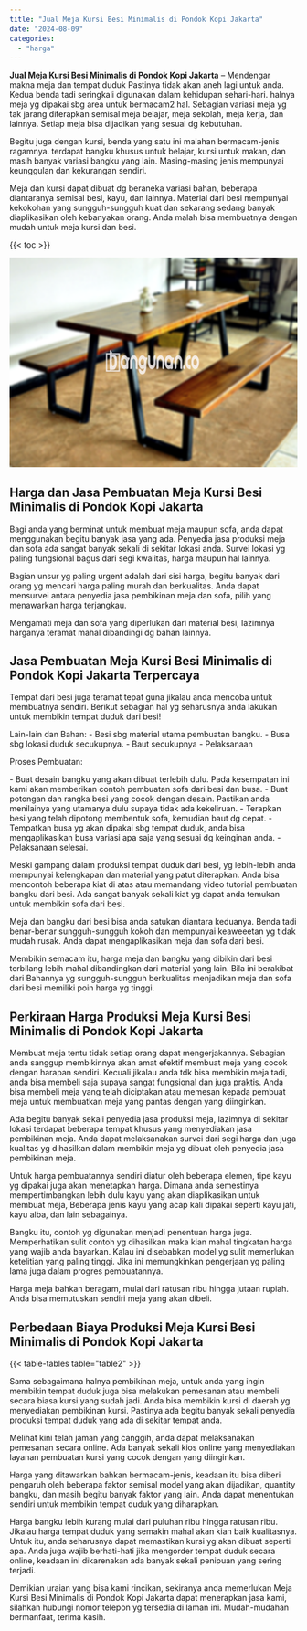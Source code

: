 ```yaml
---
title: "Jual Meja Kursi Besi Minimalis di Pondok Kopi Jakarta"
date: "2024-08-09"
categories: 
  - "harga"
---
```


**Jual Meja Kursi Besi Minimalis di Pondok Kopi Jakarta** – Mendengar makna meja dan tempat duduk Pastinya tidak akan aneh lagi untuk anda. Kedua benda tadi seringkali digunakan dalam kehidupan sehari-hari. halnya meja yg dipakai sbg area untuk bermacam2 hal. Sebagian variasi meja yg tak jarang diterapkan semisal meja belajar, meja sekolah, meja kerja, dan lainnya. Setiap meja bisa dijadikan yang sesuai dg kebutuhan.

Begitu juga dengan kursi, benda yang satu ini malahan bermacam-jenis ragamnya. terdapat bangku khusus untuk belajar, kursi untuk makan, dan masih banyak variasi bangku yang lain. Masing-masing jenis mempunyai keunggulan dan kekurangan sendiri.

Meja dan kursi dapat dibuat dg beraneka variasi bahan, beberapa diantaranya semisal besi, kayu, dan lainnya. Material dari besi mempunyai kekokohan yang sungguh-sungguh kuat dan sekarang sedang banyak diaplikasikan oleh kebanyakan orang. Anda malah bisa membuatnya dengan mudah untuk meja kursi dan besi.

{{< toc >}}

![Jual Meja Kursi Besi Minimalis di Pondok Kopi Jakarta](/images/jual-meja-besi-murah19.png)

## Harga dan Jasa Pembuatan Meja Kursi Besi Minimalis di Pondok Kopi Jakarta

Bagi anda yang berminat untuk membuat meja maupun sofa, anda dapat menggunakan begitu banyak jasa yang ada. Penyedia jasa produksi meja dan sofa ada sangat banyak sekali di sekitar lokasi anda. Survei lokasi yg paling fungsional bagus dari segi kwalitas, harga maupun hal lainnya.

Bagian unsur yg paling urgent adalah dari sisi harga, begitu banyak dari orang yg mencari harga paling murah dan berkualitas. Anda dapat mensurvei antara penyedia jasa pembikinan meja dan sofa, pilih yang menawarkan harga terjangkau.

Mengamati meja dan sofa yang diperlukan dari material besi, lazimnya harganya teramat mahal dibandingi dg bahan lainnya.

## Jasa Pembuatan Meja Kursi Besi Minimalis di Pondok Kopi Jakarta Terpercaya

Tempat dari besi juga teramat tepat guna jikalau anda mencoba untuk membuatnya sendiri. Berikut sebagian hal yg seharusnya anda lakukan untuk membikin tempat duduk dari besi!

Lain-lain dan Bahan: - Besi sbg material utama pembuatan bangku. - Busa sbg lokasi duduk secukupnya. - Baut secukupnya - Pelaksanaan

Proses Pembuatan:

\- Buat desain bangku yang akan dibuat terlebih dulu. Pada kesempatan ini kami akan memberikan contoh pembuatan sofa dari besi dan busa. - Buat potongan dan rangka besi yang cocok dengan desain. Pastikan anda menilainya yang utamanya dulu supaya tidak ada kekeliruan. - Terapkan besi yang telah dipotong membentuk sofa, kemudian baut dg cepat. - Tempatkan busa yg akan dipakai sbg tempat duduk, anda bisa mengaplikasikan busa variasi apa saja yang sesuai dg keinginan anda. - Pelaksanaan selesai.

Meski gampang dalam produksi tempat duduk dari besi, yg lebih-lebih anda mempunyai kelengkapan dan material yang patut diterapkan. Anda bisa mencontoh beberapa kiat di atas atau memandang video tutorial pembuatan bangku dari besi. Ada sangat banyak sekali kiat yg dapat anda temukan untuk membikin sofa dari besi.

Meja dan bangku dari besi bisa anda satukan diantara keduanya. Benda tadi benar-benar sungguh-sungguh kokoh dan mempunyai keaweeetan yg tidak mudah rusak. Anda dapat mengaplikasikan meja dan sofa dari besi.

Membikin semacam itu, harga meja dan bangku yang dibikin dari besi terbilang lebih mahal dibandingkan dari material yang lain. Bila ini berakibat dari Bahannya yg sungguh-sungguh berkualitas menjadikan meja dan sofa dari besi memiliki poin harga yg tinggi.

## Perkiraan Harga Produksi Meja Kursi Besi Minimalis di Pondok Kopi Jakarta

Membuat meja tentu tidak setiap orang dapat mengerjakannya. Sebagian anda sanggup membikinnya akan amat efektif membuat meja yang cocok dengan harapan sendiri. Kecuali jikalau anda tdk bisa membikin meja tadi, anda bisa membeli saja supaya sangat fungsional dan juga praktis. Anda bisa membeli meja yang telah diciptakan atau memesan kepada pembuat meja untuk membuatkan meja yang pantas dengan yang diinginkan.

Ada begitu banyak sekali penyedia jasa produksi meja, lazimnya di sekitar lokasi terdapat beberapa tempat khusus yang menyediakan jasa pembikinan meja. Anda dapat melaksanakan survei dari segi harga dan juga kualitas yg dihasilkan dalam membikin meja yg dibuat oleh penyedia jasa pembikinan meja.

Untuk harga pembuatannya sendiri diatur oleh beberapa elemen, tipe kayu yg dipakai juga akan menetapkan harga. Dimana anda semestinya mempertimbangkan lebih dulu kayu yang akan diaplikasikan untuk membuat meja, Beberapa jenis kayu yang acap kali dipakai seperti kayu jati, kayu alba, dan lain sebagainya.

Bangku itu, contoh yg digunakan menjadi penentuan harga juga. Memperhatikan sulit contoh yg dihasilkan maka kian mahal tingkatan harga yang wajib anda bayarkan. Kalau ini disebabkan model yg sulit memerlukan ketelitian yang paling tinggi. Jika ini memungkinkan pengerjaan yg paling lama juga dalam progres pembuatannya.

Harga meja bahkan beragam, mulai dari ratusan ribu hingga jutaan rupiah. Anda bisa memutuskan sendiri meja yang akan dibeli.

## Perbedaan Biaya Produksi Meja Kursi Besi Minimalis di Pondok Kopi Jakarta

{{< table-tables table="table2" >}}

Sama sebagaimana halnya pembikinan meja, untuk anda yang ingin membikin tempat duduk juga bisa melakukan pemesanan atau membeli secara biasa kursi yang sudah jadi. Anda bisa membikin kursi di daerah yg menyediakan pembikinan kursi. Pastinya ada begitu banyak sekali penyedia produksi tempat duduk yang ada di sekitar tempat anda.

Melihat kini telah jaman yang canggih, anda dapat melaksanakan pemesanan secara online. Ada banyak sekali kios online yang menyediakan layanan pembuatan kursi yang cocok dengan yang diinginkan.

Harga yang ditawarkan bahkan bermacam-jenis, keadaan itu bisa diberi pengaruh oleh beberapa faktor semisal model yang akan dijadikan, quantity bangku, dan masih begitu banyak faktor yang lain. Anda dapat menentukan sendiri untuk membikin tempat duduk yang diharapkan.

Harga bangku lebih kurang mulai dari puluhan ribu hingga ratusan ribu. Jikalau harga tempat duduk yang semakin mahal akan kian baik kualitasnya. Untuk itu, anda seharusnya dapat memastikan kursi yg akan dibuat seperti apa. Anda juga wajib berhati-hati jika mengorder tempat duduk secara online, keadaan ini dikarenakan ada banyak sekali penipuan yang sering terjadi.

Demikian uraian yang bisa kami rincikan, sekiranya anda memerlukan Meja Kursi Besi Minimalis di Pondok Kopi Jakarta dapat menerapkan jasa kami, silahkan hubungi nomor telepon yg tersedia di laman ini. Mudah-mudahan bermanfaat, terima kasih.
